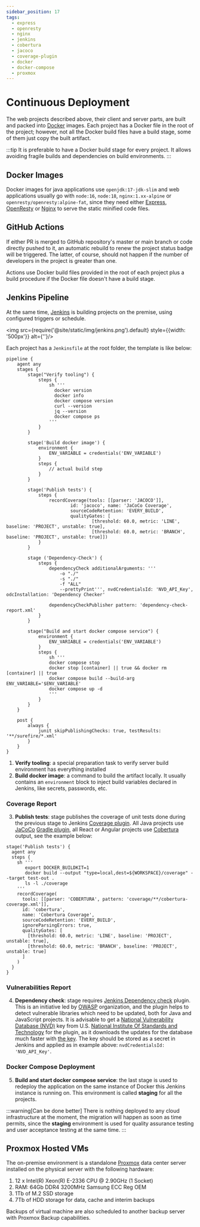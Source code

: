 ```yaml
---
sidebar_position: 17
tags:
  - express
  - openresty
  - nginx
  - jenkins
  - cobertura
  - jacoco
  - coverage-plugin
  - docker
  - docker-compose
  - proxmox
---
```


# Continuous Deployment

The web projects described above, their client and server parts, are
built and packed into [Docker](https://www.docker.com/) images. Each project has a Docker file 
in the root of the project; however, not all the Docker build files
have a build stage, some of them just copy the built artifact. 

:::tip
It is preferable to have a Docker build stage for every project. It allows
 avoiding fragile builds and dependencies on build environments.
:::

## Docker Images

Docker images for java applications use `openjdk:17-jdk-slim` and 
web applications usually go with `node:16`, `node:18`,
`nginx:1.xx-alpine` or `openresty/openresty:alpine-fat`, 
since they need either [Express](https://expressjs.com/),
[OpenResty](https://openresty.org/en/)
or [Nginx](https://nginx.org/en/) 
to serve the static minified code files. 

## GitHub Actions

If either PR is merged to GitHub repository's master or main branch
or code directly pushed to it, an automatic rebuild to renew the project
status badge will be triggered. The latter, of course, should not happen if
the number of developers in the project is greater than one.

Actions use Docker build files provided in the root of each project plus
a build procedure if the Docker file doesn't have a build stage.

## Jenkins Pipeline

At the same time, [Jenkins](https://www.jenkins.io) is building projects
on the premise, using configured triggers or schedule. 

<img src={require('@site/static/img/jenkins.png').default} style={{width: '500px'}} alt={''}/>

Each project has a `Jenkinsfile` at the root folder, the template is like below:

````jenkins title='Jenkinsfile'
pipeline {
    agent any
    stages {
        stage("Verify tooling") {  
            steps {
                sh '''
                  docker version
                  docker info
                  docker compose version
                  curl --version
                  jq --version
                  docker compose ps
                '''
            }
        }

        stage('Build docker image') {
            environment {
                ENV_VARIABLE = credentials('ENV_VARIABLE')
            }
            steps {
                // actual build step
            }
        }

        stage('Publish tests') {
            steps {
                recordCoverage(tools: [[parser: 'JACOCO']],
                        id: 'jacoco', name: 'JaCoCo Coverage',
                        sourceCodeRetention: 'EVERY_BUILD',
                        qualityGates: [
                                [threshold: 60.0, metric: 'LINE', baseline: 'PROJECT', unstable: true],
                                [threshold: 60.0, metric: 'BRANCH', baseline: 'PROJECT', unstable: true]])
            }
        }

        stage ('Dependency-Check') {
            steps {
                dependencyCheck additionalArguments: '''
                    -o "./"
                    -s "./"
                    -f "ALL"
                    --prettyPrint''', nvdCredentialsId: 'NVD_API_Key', odcInstallation: 'Dependency Checker'

                dependencyCheckPublisher pattern: 'dependency-check-report.xml'
            }
        }

        stage("Build and start docker compose service") {
            environment {
                ENV_VARIABLE = credentials('ENV_VARIABLE')
            }
            steps {
                sh '''
                docker compose stop
                docker stop [container] || true && docker rm [container] || true
                docker compose build --build-arg ENV_VARIABLE='$ENV_VARIABLE'
                docker compose up -d 
                '''
            }
        }
    }

    post {
        always {
            junit skipPublishingChecks: true, testResults: '**/surefire/*.xml'
        }
    }
}

````

1. **Verify tooling**: a special preparation task to verify server build environment has everything installed
2. **Build docker image**: a command to build the artifact locally. It usually contains an `environment` block to inject
build variables declared in Jenkins, like secrets, passwords, etc. 

### Coverage Report

3. **Publish tests**: stage publishes the coverage of unit tests done during the previous stage to 
Jenkins [Coverage plugin](https://plugins.jenkins.io/coverage/). All Java projects use [JaCoCo](https://www.eclemma.org/jacoco/)
[Gradle plugin](https://docs.gradle.org/current/userguide/jacoco_plugin.html), all React or Angular projects 
use [Cobertura](https://cobertura.github.io/cobertura/) output, see the example below:
````jenkins
stage('Publish tests') {
  agent any
  steps {
    sh '''
       export DOCKER_BUILDKIT=1
       docker build --output "type=local,dest=${WORKSPACE}/coverage" --target test-out .
       ls -l ./coverage
    '''
    recordCoverage(
      tools: [[parser: 'COBERTURA', pattern: 'coverage/**/cobertura-coverage.xml']],
      id: 'cobertura',
      name: 'Cobertura Coverage',
      sourceCodeRetention: 'EVERY_BUILD',
      ignoreParsingErrors: true,
      qualityGates: [
        [threshold: 60.0, metric: 'LINE', baseline: 'PROJECT', unstable: true],
        [threshold: 60.0, metric: 'BRANCH', baseline: 'PROJECT', unstable: true]
      ]
    )
  }
}
````

### Vulnerabilities Report

4. **Dependency check**: stage requires [Jenkins Dependency check](https://plugins.jenkins.io/dependency-check-jenkins-plugin/)
plugin. This is an initiative led by [OWASP](https://owasp.org/#) organization, and the plugin helps
to detect vulnerable libraries which need to be updated, both for Java and JavaScript projects. It is
advisable to get a [National Vulnerability Database (NVD)](https://nvd.nist.gov/)
key from U.S. [National Institute Of Standards and Technology](https://www.nist.gov/) for the plugin,
as it downloads the updates for the database much faster with [the key](https://nvd.nist.gov/developers/request-an-api-key).
The key should be stored as a secret in Jenkins and applied as in example above: `nvdCredentialsId: 'NVD_API_Key'`. 

### Docker Compose Deployment

5. **Build and start docker compose service**: the last stage is used to redeploy the application on the
same instance of Docker this Jenkins instance is running on. This environment is called **staging**
for all the projects.

:::warning[Can be done better]
There is nothing deployed to any cloud infrastructure at the moment, the migration will happen
as soon as time permits, since the **staging** environment is used for quality assurance testing
and user acceptance testing at the same time.
:::

## Proxmox Hosted VMs

The on-premise environment is a standalone [Proxmox](https://www.proxmox.com/en/) data center server installed
on the physical server with the following hardware:

1. 12 x Intel(R) Xeon(R) E-2336 CPU @ 2.90GHz (1 Socket)
2. RAM: 64Gb DDR4 3200MHz Samsung ECC Reg OEM
3. 1Tb of M.2 SSD storage
4. 7Tb of HDD storage for data, cache and interim backups

Backups of virtual machine are also scheduled to another backup server with Proxmox Backup capabilities.